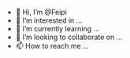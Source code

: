- 👋 Hi, I’m @Feipi
- 👀 I’m interested in ...
- 🌱 I’m currently learning ...
- 💞️ I’m looking to collaborate on ...
- 📫 How to reach me ...

<!---
Feipi/Feipi is a ✨ special ✨ repository because its `README.md` (this file) appears on your GitHub profile.
You can click the Preview link to take a look at your changes.
--->
